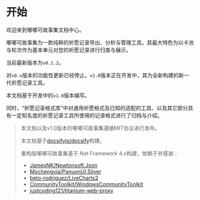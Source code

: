 # 开始

欢迎来到嘟嘟可故事集文档中心。

嘟嘟可故事集为一款纯粹的祈愿记录导出、分析与管理工具。其最大特色为以卡池与轮次作为基本单元对您的祈愿记录进行归类与展示。

当前最新版本为`v0.1.2`。

对`v0.x`版本的功能性更新已经停止。`v1.0`版本正在开发中，其为全新构建的新一代祈愿记录工具。

本文档基于开发中的`v1.0`版本编写。

同时，“祈愿记录格式库”中对通用祈愿格式及已知的适配的工具、以及其它部分具有一定知名度的祈愿记录工具所使用的记录格式进行了归档与介绍。

> 本文档以及v1.0版本的嘟嘟可故事集遵循MIT协议进行发布。
>
> 本文档基于[docsifyjs/docsify](https://github.com/docsifyjs/docsify)构建。
>
> 重构版嘟嘟可故事集基于.Net Framework 4.x构建，依赖于并感谢：
>
> - [JamesNK/Newtonsoft.Json](https://github.com/JamesNK/Newtonsoft.Json) 
> - [Mochengvia/PanuonUI.Silver](https://github.com/Mochengvia/PanuonUI.Silver) 
> - [beto-rodriguez/LiveCharts2](https://github.com/beto-rodriguez/LiveCharts2) 
> - [CommunityToolkit/WindowsCommunityToolkit](https://github.com/CommunityToolkit/WindowsCommunityToolkit) 
> - [justcoding121/titanium-web-proxy](https://github.com/justcoding121/Titanium-Web-Proxy) 
>
> 

